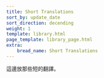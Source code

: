```yaml
---
title: Short Translations
sort_by: update_date
sort_direction: decending
weight: 1
template: library.html
page_template: library_page.html
extra: 
    bread_name: Short Translations
---
```


這邊放那些短的翻譯。